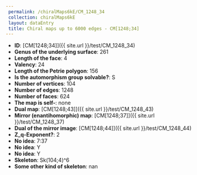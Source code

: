 ```yaml
--- 
 permalink: /chiralMaps6kE/CM_1248_34 
 collection: chiralMaps6kE
 layout: dataEntry
 title: Chiral maps up to 6000 edges - CM[1248;34]
---
```


- **ID**: [CM[1248;34]]({{ site.url }}/test/CM_1248_34)
- **Genus of the underlying surface**: 261
- **Length of the face**: 4
- **Valency**: 24
- **Length of the Petrie polygon**: 156
- **Is the automorphism group solvable?**: S
- **Number of vertices**: 104
- **Number of edges**: 1248
- **Number of faces**: 624
- **The map is self-**: none
- **Dual map**: [CM[1248;43]]({{ site.url }}/test/CM_1248_43)
- **Mirror (enantihomorphic) map**: [CM[1248;37]]({{ site.url }}/test/CM_1248_37)
- **Dual of the mirror image**: [CM[1248;44]]({{ site.url }}/test/CM_1248_44)
- **Z_q-Exponent?**: 2
- **No idea**:  7:37
- **No idea**: Y
- **No idea**: Y
- **Skeleton**: Sk(104;4)^6
- **Some other kind of skeleton**: nan
